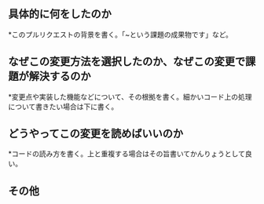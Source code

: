 ## 具体的に何をしたのか
*このプルリクエストの背景を書く。「~という課題の成果物です」など。

## なぜこの変更方法を選択したのか、なぜこの変更で課題が解決するのか
*変更点や実装した機能などについて、その根拠を書く。細かいコード上の処理について書きたい場合は下に書く。

## どうやってこの変更を読めばいいのか
*コードの読み方を書く。上と重複する場合はその旨書いてかんりょうとして良い。

## その他
